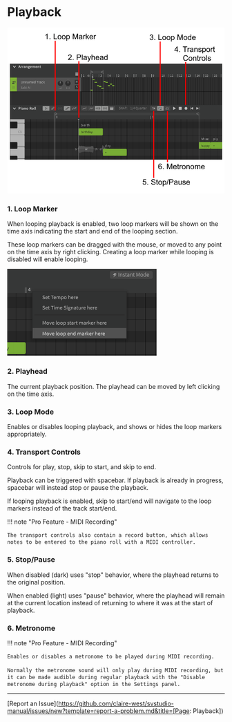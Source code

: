 # Playback

![Playback Controls](/img/quickstart/playback-controls.png)

### 1. Loop Marker
When looping playback is enabled, two loop markers will be shown on the time axis indicating the start and end of the looping section.

These loop markers can be dragged with the mouse, or moved to any point on the time axis by right clicking. Creating a loop marker while looping is disabled will enable looping.

![Moving Loop Markers](/img/quickstart/create-loop-marker.png)

### 2. Playhead
The current playback position. The playhead can be moved by left clicking on the time axis.

### 3. Loop Mode
Enables or disables looping playback, and shows or hides the loop markers appropriately.

### 4. Transport Controls
Controls for play, stop, skip to start, and skip to end.

Playback can be triggered with spacebar. If playback is already in progress, spacebar will instead stop or pause the playback.

If looping playback is enabled, skip to start/end will navigate to the loop markers instead of the track start/end.


!!! note "Pro Feature - MIDI Recording"

    The transport controls also contain a record button, which allows notes to be entered to the piano roll with a MIDI controller.

### 5. Stop/Pause
When disabled (dark) uses "stop" behavior, where the playhead returns to the original position.

When enabled (light) uses "pause" behavior, where the playhead will remain at the current location instead of returning to where it was at the start of playback.

### 6. Metronome
!!! note "Pro Feature - MIDI Recording"

    Enables or disables a metronome to be played during MIDI recording.

    Normally the metronome sound will only play during MIDI recording, but it can be made audible during regular playback with the "Disable metronome during playback" option in the Settings panel.

---

[Report an Issue](https://github.com/claire-west/svstudio-manual/issues/new?template=report-a-problem.md&title=[Page: Playback])
